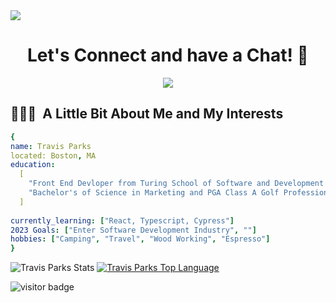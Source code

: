   <img src="https://capsule-render.vercel.app/api?type=waving&color=gradient&text=Hello!&height=100&section=header"/>
</p>

<h1 align="center">
  Let's Connect and have a Chat! 💬
</h1>

<p align="center">
  <img src= "https://media2.giphy.com/media/AIGF7ljcNKZI4/200w.webp?cid=ecf05e470mulre0ipsjatj4anax6uehl35pt43ru9zjlrd4d&rid=200w.webp&ct=g">
</p>

<h2> 👨🏻‍💻 &nbsp;A Little Bit About Me and My Interests</h2>

```yaml
{
name: Travis Parks
located: Boston, MA
education:
  [
    "Front End Devloper from Turing School of Software and Development ",
    "Bachelor's of Science in Marketing and PGA Class A Golf Professional ",
  ]
 
currently_learning: ["React, Typescript, Cypress"]
2023 Goals: ["Enter Software Development Industry", ""]
hobbies: ["Camping", "Travel", "Wood Working", "Espresso"]
}
```
  


![Travis Parks Stats](https://github-readme-stats.vercel.app/api?username=LeftyLincoln&show_icons=true&theme=dark)
[![Travis Parks Top Language](https://github-readme-stats.vercel.app/api/top-langs/?username=LeftyLincoln&layout=compact)](https://github.com/LeftyLincoln/github-readme-stats)

![visitor badge](https://visitor-badge.glitch.me/badge?page_id=LeftyLincoln.visitor-badge&left_color=red&right_color=green&left_text=Hello%20Visitors)
